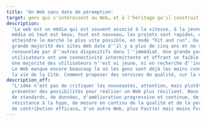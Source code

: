 ```yaml
---
title: 'Un Web sans date de péremption'
target: gens qui s'intéressent au Web… et à l'héritage qu'il construit
description:
  'Le web est un média qui est souvent associé à la vitesse, à la jeunesse. Un
  média où tout est beau, tout est nouveau… les projets sont rapides, destinés à
  atteindre le marché le plus vite possible, en mode "hit and run". Ou pas. La
  grande majorité des sites Web date d''il y a plus de cinq ans et ne sera pas
  renouvelée par d''autres dispositifs dans l''immédiat. Une grande partie des
  utilisateurs ont une connectivité intermittente et offrant un faible débit.
  Une majorité des utilisateurs n''est ni jeune, ni en recherche d''innovation.
  Le Web manque encore beaucoup là où les gens sont déjà les moins connectés à
  la vie de la Cité. Comment proposer des services de qualité, sur la durée ?'
description_off:
  "L'idée n'est pas de critiquer les nouveautés, attention, mais plutôt de
  présenter des possibilités pour réaliser un Web plus résilient. Nous parlerons
  de standards, de données, d'amélioration progressive et continue, de
  résistance à la hype, de mesure en continu de la qualité et de la performance,
  de contribution efficace… d'un autre Web, plus Fast(e) mais moins Furious."
---
```


<!-- @format -->
